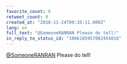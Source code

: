 ```yaml
---
favorite_count: 0
retweet_count: 0
created_at: "2018-11-24T09:35:11.000Z"
lang: en
full_text: "@SomeoneRANRAN Please do tell!"
in_reply_to_status_id: "1066185957882454016"
---
```


[@SomeoneRANRAN](https://twitter.com/SomeoneRANRAN) Please do tell!

